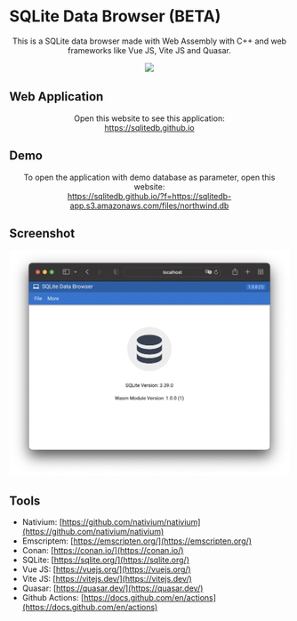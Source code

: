 # SQLite Data Browser (BETA)

<p align="center">This is a SQLite data browser made with Web Assembly with C++ and web frameworks like Vue JS, Vite JS and Quasar.</p>

<p align="center">
    <a href="https://github.com/sqlitedb/sqlitedb/actions/workflows/wasm.yml"><img src="https://github.com/sqlitedb/sqlitedb/actions/workflows/wasm.yml/badge.svg"></a>
</p>

## Web Application

<p align="center">
    Open this website to see this application:
    <br>
    <a href="https://sqlitedb.github.io">https://sqlitedb.github.io</a>
</p>

## Demo

<p align="center">
    To open the application with demo database as parameter, open this website:
    <br>
    <a href="https://sqlitedb.github.io/?f=https://sqlitedb-app.s3.amazonaws.com/files/northwind.db">https://sqlitedb.github.io/?f=https://sqlitedb-app.s3.amazonaws.com/files/northwind.db</a>
</p>

## Screenshot

<p align="center">
    <a href="https://github.com/sqlitedb/sqlitedb" target="_blank" rel="noopener noreferrer">
        <img src="extras/images/screenshot-20220716.png" alt="SQLite Data Browser Screenshot">
    </a>
</p>

## Tools

- Nativium: [https://github.com/nativium/nativium](https://github.com/nativium/nativium)
- Emscriptem: [https://emscripten.org/](https://emscripten.org/)
- Conan: [https://conan.io/](https://conan.io/)
- SQLite: [https://sqlite.org/](https://sqlite.org/)
- Vue JS: [https://vuejs.org/](https://vuejs.org/)
- Vite JS: [https://vitejs.dev/](https://vitejs.dev/)
- Quasar: [https://quasar.dev/](https://quasar.dev/)
- Github Actions: [https://docs.github.com/en/actions](https://docs.github.com/en/actions)
